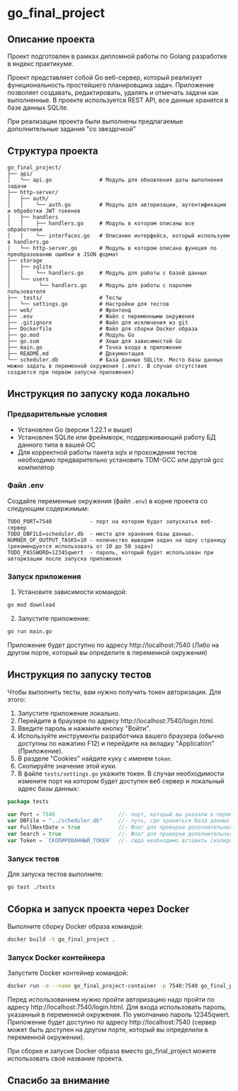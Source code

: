 # go_final_project

## Описание проекта

Проект подготовлен в рамках дипломной работы по Golang разработке в яндекс практикуме.

Проект представляет собой Go веб-сервер, который реализует функциональность простейшего планировщика задач. Приложение позволяет создавать, редактировать, удалять и отмечать задачи как выполненные. В проекте используется REST API, все данные хранятся в базе данных SQLite.

При реализации проекта были выполнены предлагаемые дополнительные задания "со звездочкой"
## Структура проекта

```
go_final_project/
├── api/
│   └── api.go               # Модуль для обновления даты выполнения задачи     
├── http-server/
│   ├── auth/                
│   │    └── auth.go         # Модуль для авторизации, аутентификации и обработки JWT токенов
│   ├── handlers
│   │    ├── handlers.go     # Модуль в котором описаны все обработчики
│   │    └── interfaces.go   # Описание интерфейса, который используем в handlers.go
│   └── http-server.go       # Модуль в котором описана функция по преобразованию ошибки в JSON формат
├── storage
│   ├── sqlite
│   │    └── handlers.go     # Модуль для работы с базой данных
│   └── users
│         └── handlers.go    # Модуль для работы c паролем пользователя
├──  tests/                  # Тесты
│   └── settings.go          # Настройки для тестов
├── web/                     # Фронтенд
├── .env                     # Файл с переменными окружения
├── .gitignore               # Файл для исключения из git
├── Dockerfile               # Файл для сборки Docker образа
├── go.mod                   # Модуль Go
├── go.sum                   # Хеши для зависимостей Go
├── main.go                  # Точка входа в приложение
├── README.md                # Документация
└── scheduler.db             # База данных SQLite. Место базы данных можно задать в переменной окружения (.env). В случае отсутствия создается при первом запуске приложения)

```

## Инструкция по запуску кода локально

### Предварительные условия

- Установлен Go (версии 1.22.1 и выше)
- Установлен SQLite или фреймворк, поддерживающий работу БД данного типа в вашей ОС
- Для корректной работы пакета sqlx и прохождения тестов необходимо предварительно установить TDM-GCC или другой gcc компилятор
### Файл .env

Создайте переменные окружения (файл `.env`) в корне проекта со следующим содержимым:

```
TODO_PORT=7540            - порт на котором будет запускатья веб-сервер
TODO_DBFILE=scheduler.db  - место для хранения базы данных.
NUMNER_OF_OUTPUT_TASKS=10 - количество выводим задач на одну страницу (рекомендуется использовать от 10 до 50 задач) 
TODO_PASSWORD=12345qwert  - пароль, который будет использован при авторизации после запуска приложения 
```

### Запуск приложения

1. Установите зависимости командой:

```sh
go mod download
```

2. Запустите приложение:

```sh
go run main.go
```

Приложение будет доступно по адресу http://localhost:7540 (Либо на другом порте, который вы определите в переменной окружения)

## Инструкция по запуску тестов

Чтобы выполнить тесты, вам нужно получить токен авторизации. Для этого:
1. Запустите приложение локально.
2. Перейдите в браузере по адресу http://localhost:7540/login.html.
3. Введите пароль и нажмите кнопку "Войти".
4. Используйте инструменты разработчика вашего браузера (обычно доступны по нажатию F12) и перейдите на вкладку "Application" (Приложение).
5. В разделе "Cookies" найдите куку с именем `token`.
6. Скопируйте значение этой куки.
7. В файле `tests/settings.go` укажите токен. В случаи необходимости измените порт на котором будет доступен веб сервер и локальный адрес базы данных:
```go
package tests

var Port = 7540                    //- порт, который вы указали в переменной укружения (.env).
var DBFile = "../scheduler.db"     //- путь, где храниться база данных. По умолчанию база данных хранится в корне проекта
var FullNextDate = true            //- Флаг для проверки дополнительного задания. Разработка правил повторения задач в указанные дни месяца и недели  
var Search = true                  //- Флаг для проверки дополнительного задания. Разработка поисковой системы по дате, названию задачи и описанию задачи 
var Token = `СКОПИРОВАННЫЙ_ТОКЕН`  //- сюда необходимо вставить скопированный токен
```

### Запуск тестов

Для запуска тестов выполните:

```sh
go test ./tests
```

## Cборка и запуск проекта через Docker

Выполните сборку Docker образа командой:

```sh
docker build -t go_final_project .
```

### Запуск Docker контейнера

Запустите Docker контейнер командой:

```sh
docker run -d --name go_final_project-container -p 7540:7540 go_final_project
```

Перед использованием нужно пройти авторизацию надо пройти по адресу http://localhost:7540/login.html. Для входа использовать пароль, указанный в переменной окружения. По умолчанию пароль 12345qwert.
Приложение будет доступно по адресу http://localhost:7540 (сервер может быть доступен на другом порте, который вы определили в переменной окружении).

При сборке и запуске Docker образа вместо go_final_project можете использовать своё название проекта.



## Спасибо за внимание
